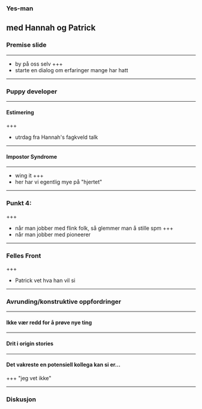 ### Yes-man
 med Hannah og Patrick
---
### Premise slide
---
* by på oss selv
+++
* starte en dialog om erfaringer mange har hatt

---
### Puppy developer
---

#### Estimering

+++
* utrdag fra Hannah's fagkveld talk

---
#### Impostor Syndrome
---

* wing it
+++
* her har vi egentlig mye på "hjertet" 

---
### Punkt 4: 
+++
* når man jobber med flink folk, så glemmer man å stille spm
+++
* når man jobber med pioneerer
--- 
### Felles Front
+++
* Patrick vet hva han vil si
---
### Avrunding/konstruktive oppfordringer
---

#### Ikke vær redd for å prøve nye ting

---
#### Drit i origin stories
---
#### Det vakreste en potensiell kollega kan si er... 
+++
"jeg vet ikke" 


---
### Diskusjon
